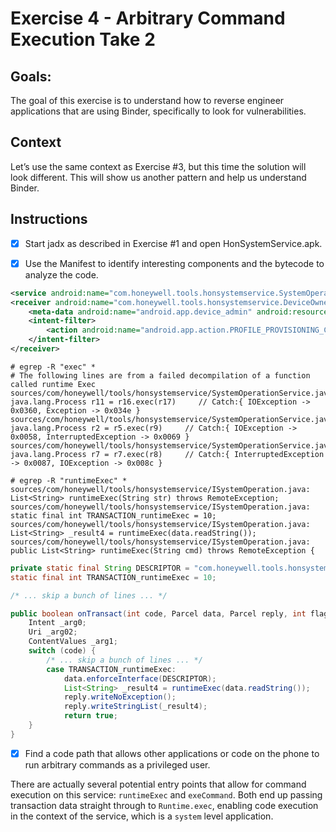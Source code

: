 # Exercise 4 - Arbitrary Command Execution Take 2

## Goals:

The goal of this exercise is to understand how to reverse engineer applications that are using Binder, specifically to look for vulnerabilities.

## Context

Let’s use the same context as Exercise #3, but this time the solution will look different. This will show us another pattern and help us understand Binder.

## Instructions

- [x] Start jadx as described in Exercise #1 and open HonSystemService.apk.

- [x] Use the Manifest to identify interesting components and the bytecode to analyze the code.

```xml
<service android:name="com.honeywell.tools.honsystemservice.SystemOperationService" android:exported="true"/>
<receiver android:name="com.honeywell.tools.honsystemservice.DeviceOwnerReceiver" android:permission="android.permission.BIND_DEVICE_ADMIN" android:enabled="true" android:exported="true">
    <meta-data android:name="android.app.device_admin" android:resource="@xml/device_owner_receiver"/>
    <intent-filter>
        <action android:name="android.app.action.PROFILE_PROVISIONING_COMPLETE"/>
    </intent-filter>
</receiver>
```

```
# egrep -R "exec" *
# The following lines are from a failed decompilation of a function called runtime Exec
sources/com/honeywell/tools/honsystemservice/SystemOperationService.java:                java.lang.Process r11 = r16.exec(r17)     // Catch:{ IOException -> 0x0360, Exception -> 0x034e }
sources/com/honeywell/tools/honsystemservice/SystemOperationService.java:                java.lang.Process r2 = r5.exec(r9)     // Catch:{ IOException -> 0x0058, InterruptedException -> 0x0069 }
sources/com/honeywell/tools/honsystemservice/SystemOperationService.java:            java.lang.Process r7 = r7.exec(r8)     // Catch:{ InterruptedException -> 0x0087, IOException -> 0x008c }
```

```
# egrep -R "runtimeExec" *
sources/com/honeywell/tools/honsystemservice/ISystemOperation.java:    List<String> runtimeExec(String str) throws RemoteException;
sources/com/honeywell/tools/honsystemservice/ISystemOperation.java:        static final int TRANSACTION_runtimeExec = 10;
sources/com/honeywell/tools/honsystemservice/ISystemOperation.java:                    List<String> _result4 = runtimeExec(data.readString());
sources/com/honeywell/tools/honsystemservice/ISystemOperation.java:            public List<String> runtimeExec(String cmd) throws RemoteException {
```

```java
private static final String DESCRIPTOR = "com.honeywell.tools.honsystemservice.ISystemOperation";
static final int TRANSACTION_runtimeExec = 10;

/* ... skip a bunch of lines ... */

public boolean onTransact(int code, Parcel data, Parcel reply, int flags) throws RemoteException {
    Intent _arg0;
    Uri _arg02;
    ContentValues _arg1;
    switch (code) {
        /* ... skip a bunch of lines ... */
        case TRANSACTION_runtimeExec:
            data.enforceInterface(DESCRIPTOR);
            List<String> _result4 = runtimeExec(data.readString());
            reply.writeNoException();
            reply.writeStringList(_result4);
            return true;
    }
}
```

- [x] Find a code path that allows other applications or code on the phone to run arbitrary commands as a privileged user.

There are actually several potential entry points that allow for command execution on this service: `runtimeExec` and `exeCommand`. Both end up passing transaction data straight through to `Runtime.exec`, enabling code execution in the context of the service, which is a `system` level application.
